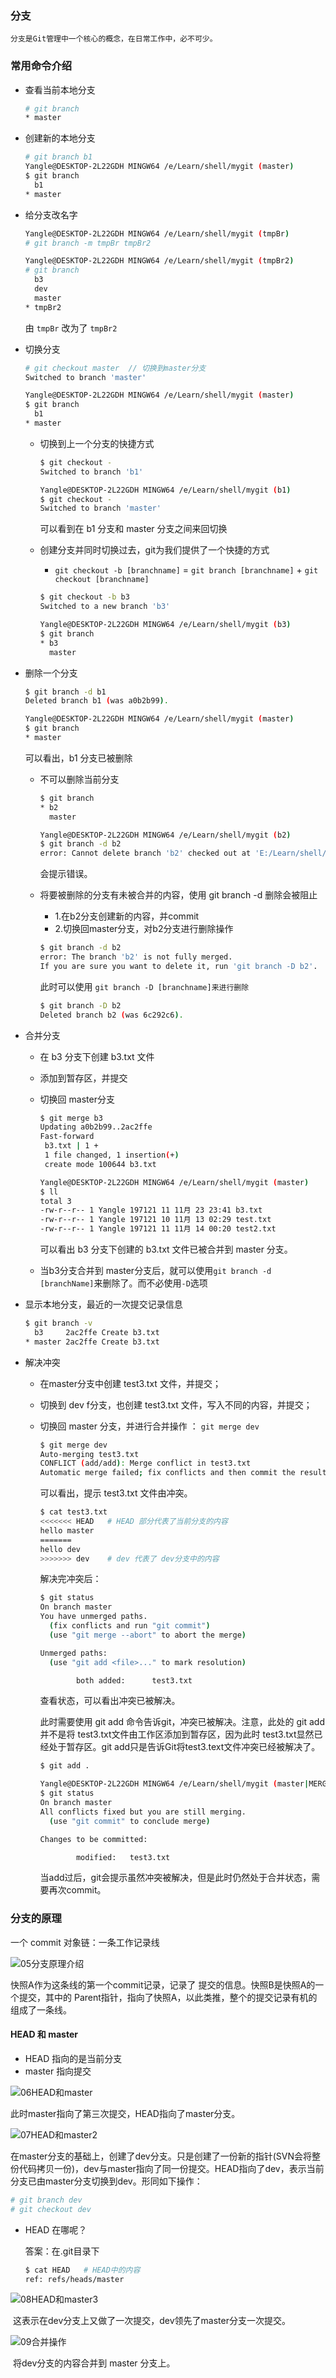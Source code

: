 ### 分支

```
分支是Git管理中一个核心的概念，在日常工作中，必不可少。
```

### 常用命令介绍

- 查看当前本地分支

  ```bash
  # git branch
  * master
  ```

- 创建新的本地分支

  ```bash
  # git branch b1
  Yangle@DESKTOP-2L22GDH MINGW64 /e/Learn/shell/mygit (master)
  $ git branch
    b1
  * master
  ```

- 给分支改名字

  ```bash
  Yangle@DESKTOP-2L22GDH MINGW64 /e/Learn/shell/mygit (tmpBr)
  # git branch -m tmpBr tmpBr2
  
  Yangle@DESKTOP-2L22GDH MINGW64 /e/Learn/shell/mygit (tmpBr2)
  # git branch
    b3
    dev
    master
  * tmpBr2
  ```

  由 `tmpBr` 改为了 `tmpBr2`

- 切换分支

  ```bash
  # git checkout master  // 切换到master分支
  Switched to branch 'master'
  
  Yangle@DESKTOP-2L22GDH MINGW64 /e/Learn/shell/mygit (master)
  $ git branch
    b1
  * master
  ```

  - 切换到上一个分支的快捷方式

    ```bash
    $ git checkout -
    Switched to branch 'b1'
    
    Yangle@DESKTOP-2L22GDH MINGW64 /e/Learn/shell/mygit (b1)
    $ git checkout -
    Switched to branch 'master'
    
    ```

    可以看到在 b1 分支和 master 分支之间来回切换

  - 创建分支并同时切换过去，git为我们提供了一个快捷的方式

    - `git checkout -b [branchname]` = `git branch [branchname]` + `git checkout [branchname]`

    ```bash
    $ git checkout -b b3
    Switched to a new branch 'b3'
    
    Yangle@DESKTOP-2L22GDH MINGW64 /e/Learn/shell/mygit (b3)
    $ git branch
    * b3
      master
    ```


- 删除一个分支

  ```bash
  $ git branch -d b1
  Deleted branch b1 (was a0b2b99).
  
  Yangle@DESKTOP-2L22GDH MINGW64 /e/Learn/shell/mygit (master)
  $ git branch
  * master
  
  ```

  可以看出，b1 分支已被删除

  - 不可以删除当前分支

    ```bash
    $ git branch
    * b2
      master
    
    Yangle@DESKTOP-2L22GDH MINGW64 /e/Learn/shell/mygit (b2)
    $ git branch -d b2
    error: Cannot delete branch 'b2' checked out at 'E:/Learn/shell/mygit'
    
    ```

    会提示错误。

  - 将要被删除的分支有未被合并的内容，使用 git branch -d 删除会被阻止

    - 1.在b2分支创建新的内容，并commit
    - 2.切换回master分支，对b2分支进行删除操作

    ```BASH
    $ git branch -d b2
    error: The branch 'b2' is not fully merged.
    If you are sure you want to delete it, run 'git branch -D b2'.
    ```

    此时可以使用 `git branch -D [branchname]来进行删除`

    ```bash
    $ git branch -D b2
    Deleted branch b2 (was 6c292c6).
    ```



- 合并分支

  - 在 b3 分支下创建 b3.txt 文件

  - 添加到暂存区，并提交

  - 切换回 master分支

    ```bash
    $ git merge b3
    Updating a0b2b99..2ac2ffe
    Fast-forward
     b3.txt | 1 +
     1 file changed, 1 insertion(+)
     create mode 100644 b3.txt
    
    Yangle@DESKTOP-2L22GDH MINGW64 /e/Learn/shell/mygit (master)
    $ ll
    total 3
    -rw-r--r-- 1 Yangle 197121 11 11月 23 23:41 b3.txt
    -rw-r--r-- 1 Yangle 197121 10 11月 13 02:29 test.txt
    -rw-r--r-- 1 Yangle 197121 11 11月 14 00:20 test2.txt
    ```

    可以看出 b3 分支下创建的 b3.txt 文件已被合并到 master 分支。

  - 当b3分支合并到 master分支后，就可以使用`git branch -d [branchName]`来删除了。而不必使用`-D`选项


- 显示本地分支，最近的一次提交记录信息

  ```bash
  $ git branch -v
    b3     2ac2ffe Create b3.txt
  * master 2ac2ffe Create b3.txt
  ```

- 解决冲突

  - 在master分支中创建 test3.txt 文件，并提交；

  - 切换到 dev f分支，也创建 test3.txt 文件，写入不同的内容，并提交；

  - 切换回 master 分支，并进行合并操作 ： `git merge dev`

    ```bash
    $ git merge dev
    Auto-merging test3.txt
    CONFLICT (add/add): Merge conflict in test3.txt
    Automatic merge failed; fix conflicts and then commit the result.
    ```

    可以看出，提示 test3.txt 文件由冲突。

    ```bash
    $ cat test3.txt
    <<<<<<< HEAD   # HEAD 部分代表了当前分支的内容
    hello master
    =======
    hello dev
    >>>>>>> dev    # dev 代表了 dev分支中的内容
    ```

    解决完冲突后：

    ```bash
    $ git status
    On branch master
    You have unmerged paths.
      (fix conflicts and run "git commit")
      (use "git merge --abort" to abort the merge)
    
    Unmerged paths:
      (use "git add <file>..." to mark resolution)
    
            both added:      test3.txt
    ```

    查看状态，可以看出冲突已被解决。

    此时需要使用 git add 命令告诉git，冲突已被解决。注意，此处的 git add并不是将 test3.txt文件由工作区添加到暂存区，因为此时 test3.txt显然已经处于暂存区。git add只是告诉Git将test3.text文件冲突已经被解决了。

    ```bash
    $ git add .
    
    Yangle@DESKTOP-2L22GDH MINGW64 /e/Learn/shell/mygit (master|MERGING)
    $ git status
    On branch master
    All conflicts fixed but you are still merging.
      (use "git commit" to conclude merge)
    
    Changes to be committed:
    
            modified:   test3.txt
    ```

    当add过后，git会提示虽然冲突被解决，但是此时仍然处于合并状态，需要再次commit。

### 分支的原理

一个 commit 对象链：一条工作记录线

![05分支原理介绍](images/05分支原理介绍.png)

快照A作为这条线的第一个commit记录，记录了 提交的信息。快照B是快照A的一个提交，其中的 Parent指针，指向了快照A，以此类推，整个的提交记录有机的组成了一条线。

#### HEAD 和 master

- HEAD 指向的是当前分支
- master 指向提交

![06HEAD和master](images/06HEAD和master.png)



此时master指向了第三次提交，HEAD指向了master分支。



![07HEAD和master2](images/07HEAD和master2.png)

在master分支的基础上，创建了dev分支。只是创建了一份新的指针(SVN会将整份代码拷贝一份)，dev与master指向了同一份提交。HEAD指向了dev，表示当前分支已由master分支切换到dev。形同如下操作：

```bash
# git branch dev
# git checkout dev
```

- HEAD 在哪呢？

  答案：在.git目录下

  ```bash
  $ cat HEAD   # HEAD中的内容
  ref: refs/heads/master
  ```


![08HEAD和master3](images/08HEAD和master3.png)

​	这表示在dev分支上又做了一次提交，dev领先了master分支一次提交。





![09合并操作](images/09合并操作.png)

​	将dev分支的内容合并到 master 分支上。





























